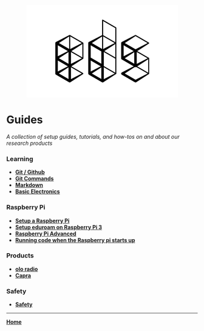 <p align="center">
  <img src="images/EDS-Black.png">
</p>

# Guides
_A collection of setup guides, tutorials, and how-tos on and about our research products_

### Learning
* **[Git / Github](git-github.md)**
* **[Git Commands](git-commands.md)**
* **[Markdown](markdown.md)**
* **[Basic Electronics](basic-electronics.md)**

### Raspberry Pi
* **[Setup a Raspberry Pi](setup-raspberry-pi.md)**
* **[Setup eduroam on Raspberry Pi 3](setup-eduroam-raspberry-pi-3.md)**
* **[Raspberry Pi Advanced](raspberry-advanced.md)**
* **[Running code when the Raspberry pi starts up](script-on-startup.md)**

### Products
* **[olo radio](olo.md)**
* **[Capra](capra.md)**

### Safety
* **[Safety](safety.md)**

---
**[Home](README.md)**
